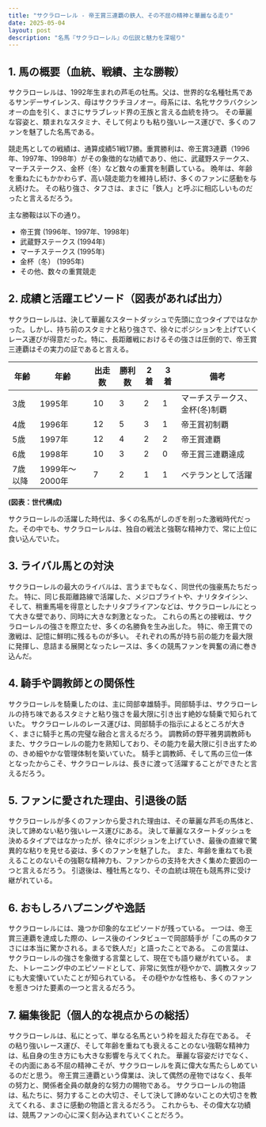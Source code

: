 ```yaml
---
title: "サクラローレル - 帝王賞三連覇の鉄人、その不屈の精神と華麗なる走り"
date: 2025-05-04
layout: post
description: "名馬『サクラローレル』の伝説と魅力を深堀り"
---
```


## 1. 馬の概要（血統、戦績、主な勝鞍）

サクラローレルは、1992年生まれの芦毛の牡馬。父は、世界的な名種牡馬であるサンデーサイレンス、母はサクラチヨノオー。母系には、名牝サクラバクシンオーの血を引く、まさにサラブレッド界の王族と言える血統を持つ。  その華麗な容姿と、類まれなスタミナ、そして何よりも粘り強いレース運びで、多くのファンを魅了した名馬である。

競走馬としての戦績は、通算成績51戦17勝。重賞勝利は、帝王賞3連覇（1996年、1997年、1998年）がその象徴的な功績であり、他に、武蔵野ステークス、マーチステークス、金杯（冬）など数々の重賞を制覇している。  晩年は、年齢を重ねたにもかかわらず、高い競走能力を維持し続け、多くのファンに感動を与え続けた。  その粘り強さ、タフさは、まさに「鉄人」と呼ぶに相応しいものだったと言えるだろう。

主な勝鞍は以下の通り。

* 帝王賞 (1996年、1997年、1998年)
* 武蔵野ステークス (1994年)
* マーチステークス (1995年)
* 金杯（冬） (1995年)
* その他、数々の重賞競走


## 2. 成績と活躍エピソード（図表があれば出力）

サクラローレルは、決して華麗なスタートダッシュで先頭に立つタイプではなかった。しかし、持ち前のスタミナと粘り強さで、徐々にポジションを上げていくレース運びが得意だった。特に、長距離戦におけるその強さは圧倒的で、帝王賞三連覇はその実力の証であると言える。

| 年齢 | 年齢 | 出走数 | 勝利数 | 2着 | 3着 | 備考 |
|---|---|---|---|---|---|---|
| 3歳 | 1995年 | 10 | 3 | 2 | 1 |  マーチステークス、金杯(冬)制覇 |
| 4歳 | 1996年 | 12 | 5 | 3 | 1 | 帝王賞初制覇 |
| 5歳 | 1997年 | 12 | 4 | 2 | 2 | 帝王賞連覇 |
| 6歳 | 1998年 | 10 | 3 | 2 | 0 | 帝王賞三連覇達成 |
| 7歳以降 | 1999年～2000年 | 7 | 2 | 1 | 1 |  ベテランとして活躍 |


**(図表：世代構成)**

サクラローレルの活躍した時代は、多くの名馬がしのぎを削った激戦時代だった。その中でも、サクラローレルは、独自の戦法と強靭な精神力で、常に上位に食い込んでいた。


## 3. ライバル馬との対決

サクラローレルの最大のライバルは、言うまでもなく、同世代の強豪馬たちだった。  特に、同じ長距離路線で活躍した、メジロブライトや、ナリタタイシン、そして、稍重馬場を得意としたナリタブライアンなどは、サクラローレルにとって大きな壁であり、同時に大きな刺激となった。  これらの馬との接戦は、サクラローレルの強さを際立たせ、多くの名勝負を生み出した。  特に、帝王賞での激戦は、記憶に鮮明に残るものが多い。  それぞれの馬が持ち前の能力を最大限に発揮し、息詰まる展開となったレースは、多くの競馬ファンを興奮の渦に巻き込んだ。


## 4. 騎手や調教師との関係性

サクラローレルを騎乗したのは、主に岡部幸雄騎手。岡部騎手は、サクラローレルの持ち味であるスタミナと粘り強さを最大限に引き出す絶妙な騎乗で知られていた。  サクラローレルのレース運びは、岡部騎手の指示によるところが大きく、まさに騎手と馬の完璧な融合と言えるだろう。  調教師の野平雅男調教師もまた、サクラローレルの能力を熟知しており、その能力を最大限に引き出すための、きめ細やかな管理体制を築いていた。  騎手と調教師、そして馬の三位一体となったからこそ、サクラローレルは、長きに渡って活躍することができたと言えるだろう。


## 5. ファンに愛された理由、引退後の話

サクラローレルが多くのファンから愛された理由は、その華麗な芦毛の馬体と、決して諦めない粘り強いレース運びにある。  決して華麗なスタートダッシュを決めるタイプではなかったが、徐々にポジションを上げていき、最後の直線で驚異的な粘りを見せる姿は、多くのファンを魅了した。  また、年齢を重ねても衰えることのないその強靭な精神力も、ファンからの支持を大きく集めた要因の一つと言えるだろう。  引退後は、種牡馬となり、その血統は現在も競馬界に受け継がれている。


## 6. おもしろハプニングや逸話

サクラローレルには、幾つか印象的なエピソードが残っている。  一つは、帝王賞三連覇を達成した際の、レース後のインタビューで岡部騎手が「この馬のタフさには本当に驚かされる。まるで鉄人だ」と語ったことである。  この言葉は、サクラローレルの強さを象徴する言葉として、現在でも語り継がれている。  また、トレーニング中のエピソードとして、非常に気性が穏やかで、調教スタッフにも大変懐いていたことが知られている。  その穏やかな性格も、多くのファンを惹きつけた要素の一つと言えるだろう。


## 7. 編集後記（個人的な視点からの総括）

サクラローレルは、私にとって、単なる名馬という枠を超えた存在である。  その粘り強いレース運び、そして年齢を重ねても衰えることのない強靭な精神力は、私自身の生き方にも大きな影響を与えてくれた。  華麗な容姿だけでなく、その内面にある不屈の精神こそが、サクラローレルを真に偉大な馬たらしめているのだと思う。  帝王賞三連覇という偉業は、決して偶然の産物ではなく、長年の努力と、関係者全員の献身的な努力の賜物である。  サクラローレルの物語は、私たちに、努力することの大切さ、そして決して諦めないことの大切さを教えてくれる、まさに感動の物語と言えるだろう。  これからも、その偉大な功績は、競馬ファンの心に深く刻み込まれていくことだろう。
